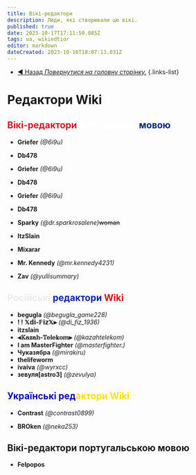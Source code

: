 ```yaml
---
title: Вікі-редактори
description: Люди, які створювали цю вікі.
published: true
date: 2023-10-17T17:11:50.085Z
tags: ua, wikiedtior
editor: markdown
dateCreated: 2023-10-16T18:07:13.031Z
---
```


- [:arrow_backward: Назад *Повернутися на головну сторінку.*](/uk/home)
{.links-list}
# Редактори Wiki
## </font><font color="#ffffff"></font> <font color="#d1132c">Вікі-редактори</font> <font color="#ffffff">англійською </font><font color="#08249f"></font><font color="#00247d">мовою</font>
- **Griefer** *(@6i9u)*
- **Db478**


- **Griefer** *(@6i9u)*

- **Db478**
- **Griefer** *(@6i9u)*
- **Db478**
- **Sparky** *(@dr.sparkrosalene)*~~woman~~
- **ItzSlain**
- **Mixarar**
- **Mr. Kennedy** *(@mr.kennedy4231)*
- **Zav** *(@yullisummary)*
## <font color="#ececec">Російські</font> <font color="#08249f">редактори</font> <font color="#d01303">Wiki</font>
- **begugla** *(@begugla_game228)*
- **! ! 𝕏𝕕𝕚-𝔽𝕚𝕫𝕏⫸** *(@di_fiz_1936)*
- **itzslain**
- **⫷𝕂𝕒𝕫𝕒𝕙-𝕋𝕖𝕝𝕖𝕜𝕠𝕞⫸** *(@kazahtelekom)*
- **I am MasterFighter** *(@masterfighter.)*
- **Чуказябра** *(@mirakiru)*
- **thelifeworm**
- **ivaiva** *(@wyrxcc)*
- **зевуля[astro3]** *(@zevulya)*
## <font color="#0402b6">Українські ред</font><font color="#fce100">актори Wiki</font>

- **Contrast** *(@contrast0899)*

- **BROken** *(@neka253)*



## Вікі-редактори португальською мовою

- **Felpopos**
